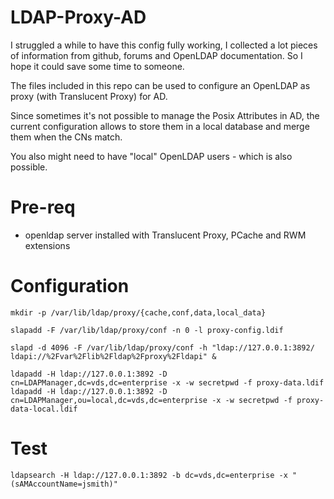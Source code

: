 # LDAP-Proxy-AD

I struggled a while to have this config fully working, I collected a lot pieces of information from github, forums and OpenLDAP documentation.
So I hope it could save some time to someone.

The files included in this repo can be used to configure an OpenLDAP as proxy (with Translucent Proxy) for AD.

Since sometimes it's not possible to manage the Posix Attributes in AD, the current configuration allows to store them in a local database and merge them when the CNs match.

You also might need to have "local" OpenLDAP users - which is also possible.

# Pre-req
 - openldap server installed with Translucent Proxy, PCache and RWM extensions

# Configuration

```
mkdir -p /var/lib/ldap/proxy/{cache,conf,data,local_data}

slapadd -F /var/lib/ldap/proxy/conf -n 0 -l proxy-config.ldif

slapd -d 4096 -F /var/lib/ldap/proxy/conf -h "ldap://127.0.0.1:3892/ ldapi://%2Fvar%2Flib%2Fldap%2Fproxy%2Fldapi" &

ldapadd -H ldap://127.0.0.1:3892 -D cn=LDAPManager,dc=vds,dc=enterprise -x -w secretpwd -f proxy-data.ldif
ldapadd -H ldap://127.0.0.1:3892 -D cn=LDAPManager,ou=local,dc=vds,dc=enterprise -x -w secretpwd -f proxy-data-local.ldif
```

# Test
```
ldapsearch -H ldap://127.0.0.1:3892 -b dc=vds,dc=enterprise -x "(sAMAccountName=jsmith)"

```
